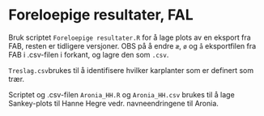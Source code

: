 # Foreloepige resultater, FAL

Bruk scriptet `Foreloepige resultater.R` for å lage plots av en eksport fra FAB, resten er tidligere versjoner.
OBS på å endre `æ`, `ø` og `å` eksportfilen fra FAB i .csv-filen i forkant, og lagre den som `.csv`.

`Treslag.csv`brukes til å identifisere hvilker karplanter som er definert som trær.

Scriptet og .csv-filen `Aronia_HH.R` og `Aronia_HH.csv` brukes til å lage Sankey-plots til Hanne Hegre vedr. navneendringene til Aronia.
